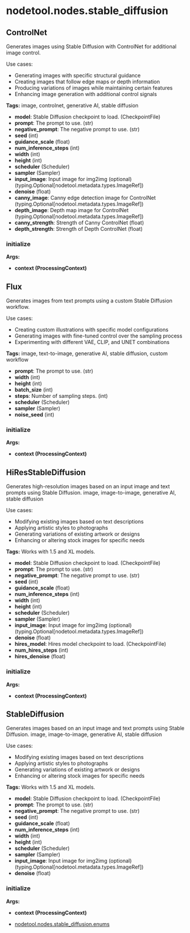 # nodetool.nodes.stable_diffusion

## ControlNet

Generates images using Stable Diffusion with ControlNet for additional image control.

Use cases:
- Generating images with specific structural guidance
- Creating images that follow edge maps or depth information
- Producing variations of images while maintaining certain features
- Enhancing image generation with additional control signals

**Tags:** image, controlnet, generative AI, stable diffusion

- **model**: Stable Diffusion checkpoint to load. (CheckpointFile)
- **prompt**: The prompt to use. (str)
- **negative_prompt**: The negative prompt to use. (str)
- **seed** (int)
- **guidance_scale** (float)
- **num_inference_steps** (int)
- **width** (int)
- **height** (int)
- **scheduler** (Scheduler)
- **sampler** (Sampler)
- **input_image**: Input image for img2img (optional) (typing.Optional[nodetool.metadata.types.ImageRef])
- **denoise** (float)
- **canny_image**: Canny edge detection image for ControlNet (typing.Optional[nodetool.metadata.types.ImageRef])
- **depth_image**: Depth map image for ControlNet (typing.Optional[nodetool.metadata.types.ImageRef])
- **canny_strength**: Strength of Canny ControlNet (float)
- **depth_strength**: Strength of Depth ControlNet (float)

### initialize

**Args:**
- **context (ProcessingContext)**

## Flux

Generates images from text prompts using a custom Stable Diffusion workflow.

Use cases:
- Creating custom illustrations with specific model configurations
- Generating images with fine-tuned control over the sampling process
- Experimenting with different VAE, CLIP, and UNET combinations

**Tags:** image, text-to-image, generative AI, stable diffusion, custom workflow

- **prompt**: The prompt to use. (str)
- **width** (int)
- **height** (int)
- **batch_size** (int)
- **steps**: Number of sampling steps. (int)
- **scheduler** (Scheduler)
- **sampler** (Sampler)
- **noise_seed** (int)

### initialize

**Args:**
- **context (ProcessingContext)**

## HiResStableDiffusion

Generates high-resolution images based on an input image and text prompts using Stable Diffusion.
image, image-to-image, generative AI, stable diffusion

Use cases:
- Modifying existing images based on text descriptions
- Applying artistic styles to photographs
- Generating variations of existing artwork or designs
- Enhancing or altering stock images for specific needs

**Tags:** Works with 1.5 and XL models.

- **model**: Stable Diffusion checkpoint to load. (CheckpointFile)
- **prompt**: The prompt to use. (str)
- **negative_prompt**: The negative prompt to use. (str)
- **seed** (int)
- **guidance_scale** (float)
- **num_inference_steps** (int)
- **width** (int)
- **height** (int)
- **scheduler** (Scheduler)
- **sampler** (Sampler)
- **input_image**: Input image for img2img (optional) (typing.Optional[nodetool.metadata.types.ImageRef])
- **denoise** (float)
- **hires_model**: Hires model checkpoint to load. (CheckpointFile)
- **num_hires_steps** (int)
- **hires_denoise** (float)

### initialize

**Args:**
- **context (ProcessingContext)**

## StableDiffusion

Generates images based on an input image and text prompts using Stable Diffusion.
image, image-to-image, generative AI, stable diffusion

Use cases:
- Modifying existing images based on text descriptions
- Applying artistic styles to photographs
- Generating variations of existing artwork or designs
- Enhancing or altering stock images for specific needs

**Tags:** Works with 1.5 and XL models.

- **model**: Stable Diffusion checkpoint to load. (CheckpointFile)
- **prompt**: The prompt to use. (str)
- **negative_prompt**: The negative prompt to use. (str)
- **seed** (int)
- **guidance_scale** (float)
- **num_inference_steps** (int)
- **width** (int)
- **height** (int)
- **scheduler** (Scheduler)
- **sampler** (Sampler)
- **input_image**: Input image for img2img (optional) (typing.Optional[nodetool.metadata.types.ImageRef])
- **denoise** (float)

### initialize

**Args:**
- **context (ProcessingContext)**

- [nodetool.nodes.stable_diffusion.enums](stable_diffusion/enums.md)
